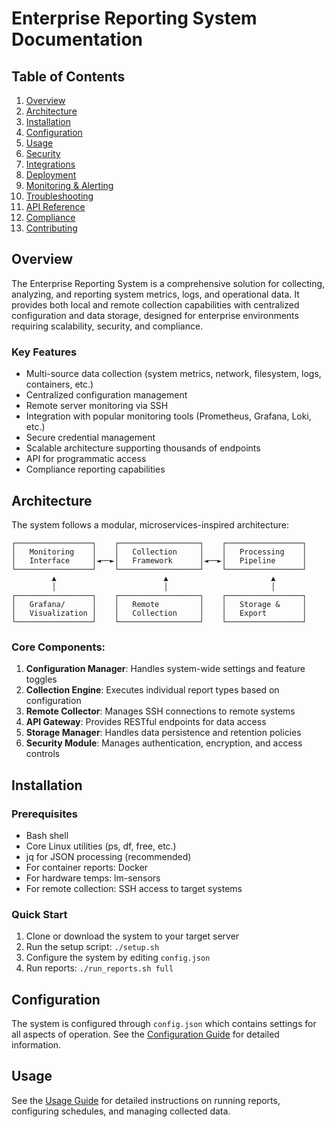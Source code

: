 # Enterprise Reporting System Documentation

## Table of Contents
1. [Overview](#overview)
2. [Architecture](#architecture)
3. [Installation](#installation)
4. [Configuration](#configuration)
5. [Usage](#usage)
6. [Security](#security)
7. [Integrations](#integrations)
8. [Deployment](#deployment)
9. [Monitoring & Alerting](#monitoring--alerting)
10. [Troubleshooting](#troubleshooting)
11. [API Reference](#api-reference)
12. [Compliance](#compliance)
13. [Contributing](#contributing)

## Overview

The Enterprise Reporting System is a comprehensive solution for collecting, analyzing, and reporting system metrics, logs, and operational data. It provides both local and remote collection capabilities with centralized configuration and data storage, designed for enterprise environments requiring scalability, security, and compliance.

### Key Features
- Multi-source data collection (system metrics, network, filesystem, logs, containers, etc.)
- Centralized configuration management
- Remote server monitoring via SSH
- Integration with popular monitoring tools (Prometheus, Grafana, Loki, etc.)
- Secure credential management
- Scalable architecture supporting thousands of endpoints
- API for programmatic access
- Compliance reporting capabilities

## Architecture

The system follows a modular, microservices-inspired architecture:

```
┌─────────────────┐    ┌──────────────────┐    ┌─────────────────┐
│   Monitoring    │    │   Collection     │    │   Processing    │
│   Interface     │◄──►│   Framework      │◄──►│   Pipeline      │
└─────────────────┘    └──────────────────┘    └─────────────────┘
         ▲                        ▲                       ▲
         │                        │                       │
┌─────────────────┐    ┌──────────────────┐    ┌─────────────────┐
│   Grafana/      │    │   Remote         │    │   Storage &     │
│   Visualization │    │   Collection     │    │   Export        │
└─────────────────┘    └──────────────────┘    └─────────────────┘
```

### Core Components:
1. **Configuration Manager**: Handles system-wide settings and feature toggles
2. **Collection Engine**: Executes individual report types based on configuration
3. **Remote Collector**: Manages SSH connections to remote systems
4. **API Gateway**: Provides RESTful endpoints for data access
5. **Storage Manager**: Handles data persistence and retention policies
6. **Security Module**: Manages authentication, encryption, and access controls

## Installation

### Prerequisites
- Bash shell
- Core Linux utilities (ps, df, free, etc.)
- jq for JSON processing (recommended)
- For container reports: Docker
- For hardware temps: lm-sensors
- For remote collection: SSH access to target systems

### Quick Start
1. Clone or download the system to your target server
2. Run the setup script: `./setup.sh`
3. Configure the system by editing `config.json`
4. Run reports: `./run_reports.sh full`

## Configuration

The system is configured through `config.json` which contains settings for all aspects of operation. See the [Configuration Guide](./configuration.md) for detailed information.

## Usage

See the [Usage Guide](./usage.md) for detailed instructions on running reports, configuring schedules, and managing collected data.
